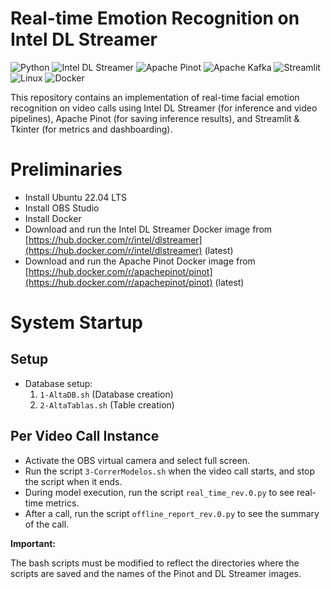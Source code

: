 # Real-time Emotion Recognition on Intel DL Streamer

![Python](https://img.shields.io/badge/python-3670A0?style=for-the-badge&logo=python&logoColor=ffdd54)
![Intel DL Streamer](https://img.shields.io/badge/Intel%20DL%20Stremer-%23d9ead3.svg?style=for-the-badge&logo=intel&logoColor=blue)
![Apache Pinot](https://img.shields.io/badge/Apache%20Pinot-green.svg?style=for-the-badge&logo=apache&logoColor=white)
![Apache Kafka](https://img.shields.io/badge/Apache%20kafka-%23FF6F00.svg?style=for-the-badge&logo=apachekafka&logoColor=white)
![Streamlit](https://img.shields.io/badge/Streamlit-017CEE?style=for-the-badge&logo=streamlit&logoColor=#FF4B4B)
![Linux](https://img.shields.io/badge/Linux-grey?style=for-the-badge&logo=ubuntu&logoColor=white)
![Docker](https://img.shields.io/badge/Docker-%23150458.svg?style=for-the-badge&logo=docker&logoColor=white)


This repository contains an implementation of real-time facial emotion recognition on video calls using Intel DL Streamer (for inference and video pipelines), Apache Pinot (for saving inference results), and Streamlit & Tkinter (for metrics and dashboarding).

# Preliminaries

* Install Ubuntu 22.04 LTS
* Install OBS Studio
* Install Docker
* Download and run the Intel DL Streamer Docker image from [https://hub.docker.com/r/intel/dlstreamer](https://hub.docker.com/r/intel/dlstreamer) (latest)
* Download and run the Apache Pinot Docker image from [https://hub.docker.com/r/apachepinot/pinot](https://hub.docker.com/r/apachepinot/pinot) (latest)

# System Startup

## Setup

* Database setup:
    1.  `1-AltaDB.sh` (Database creation)
    2.  `2-AltaTablas.sh` (Table creation)

## Per Video Call Instance

* Activate the OBS virtual camera and select full screen.
* Run the script `3-CorrerModelos.sh` when the video call starts, and stop the script when it ends.
* During model execution, run the script `real_time_rev.0.py` to see real-time metrics.
* After a call, run the script `offline_report_rev.0.py` to see the summary of the call.

**Important:**

The bash scripts must be modified to reflect the directories where the scripts are saved and the names of the Pinot and DL Streamer images.

